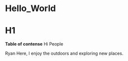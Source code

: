 # Hello_World
# H1
**Table of contense**
Hi People

Ryan Here, I enjoy the outdoors and exploring new places. 
